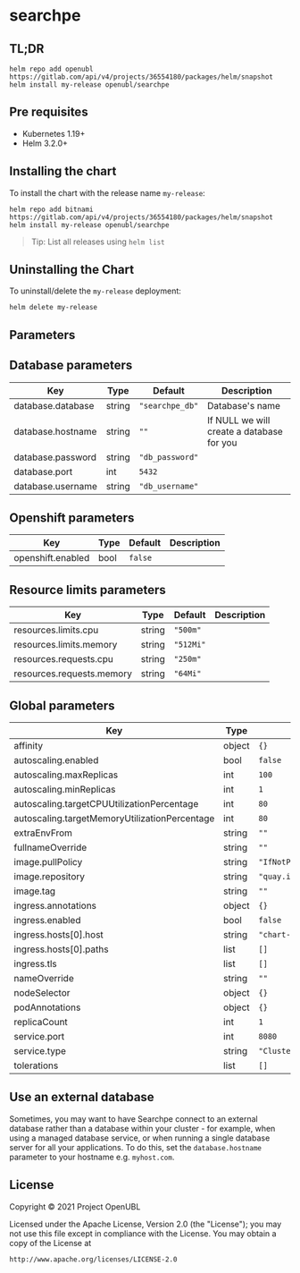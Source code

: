 # searchpe

## TL;DR

```
helm repo add openubl https://gitlab.com/api/v4/projects/36554180/packages/helm/snapshot
helm install my-release openubl/searchpe
```

## Pre requisites

- Kubernetes 1.19+
- Helm 3.2.0+

## Installing the chart

To install the chart with the release name `my-release`:

```
helm repo add bitnami https://gitlab.com/api/v4/projects/36554180/packages/helm/snapshot
helm install my-release openubl/searchpe
```

> Tip: List all releases using `helm list`

## Uninstalling the Chart

To uninstall/delete the `my-release` deployment:

```
helm delete my-release
```

## Parameters

## Database parameters

| Key | Type | Default | Description                               |
|-----|------|-------|-------------------------------------------|
| database.database | string | `"searchpe_db"` | Database's name                           |
| database.hostname | string | `""` | If NULL we will create a database for you |
| database.password | string | `"db_password"` |                                           |
| database.port | int | `5432` |                                           |
| database.username | string | `"db_username"` |                                           |

## Openshift parameters

| Key | Type | Default | Description |
|-----|------|---------|-------------|
| openshift.enabled | bool | `false` |  |

## Resource limits parameters

| Key | Type | Default | Description |
|-----|------|---------|-------------|
| resources.limits.cpu | string | `"500m"` |  |
| resources.limits.memory | string | `"512Mi"` |  |
| resources.requests.cpu | string | `"250m"` |  |
| resources.requests.memory | string | `"64Mi"` |  |

## Global parameters

| Key | Type | Default | Description |
|-----|------|---------|-------------|
| affinity | object | `{}` |  |
| autoscaling.enabled | bool | `false` |  |
| autoscaling.maxReplicas | int | `100` |  |
| autoscaling.minReplicas | int | `1` |  |
| autoscaling.targetCPUUtilizationPercentage | int | `80` |  |
| autoscaling.targetMemoryUtilizationPercentage | int | `80` |  |
| extraEnvFrom | string | `""` |  |
| fullnameOverride | string | `""` |  |
| image.pullPolicy | string | `"IfNotPresent"` |  |
| image.repository | string | `"quay.io/projectopenubl/searchpe"` |  |
| image.tag | string | `""` |  |
| ingress.annotations | object | `{}` |  |
| ingress.enabled | bool | `false` |  |
| ingress.hosts[0].host | string | `"chart-example.local"` |  |
| ingress.hosts[0].paths | list | `[]` |  |
| ingress.tls | list | `[]` |  |
| nameOverride | string | `""` |  |
| nodeSelector | object | `{}` |  |
| podAnnotations | object | `{}` |  |
| replicaCount | int | `1` |  |
| service.port | int | `8080` |  |
| service.type | string | `"ClusterIP"` |  |
| tolerations | list | `[]` |  |

## Use an external database

Sometimes, you may want to have Searchpe connect to an external database rather than a database within your cluster -
for example, when using a managed database service, or when running a single database server for all your applications.
To do this, set the `database.hostname` parameter to your hostname e.g. `myhost.com`.

## License

Copyright © 2021 Project OpenUBL

Licensed under the Apache License, Version 2.0 (the "License"); you may not use this file except in compliance with the
License. You may obtain a copy of the License at

```
http://www.apache.org/licenses/LICENSE-2.0
```

